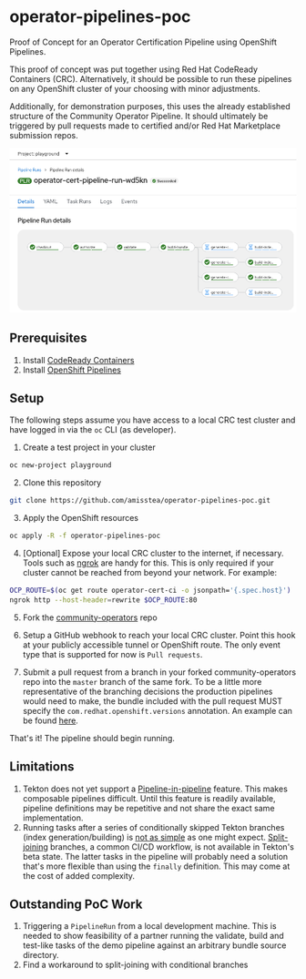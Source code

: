 # operator-pipelines-poc
Proof of Concept for an Operator Certification Pipeline using OpenShift Pipelines.

This proof of concept was put together using Red Hat CodeReady Containers (CRC).
Alternatively, it should be possible to run these pipelines on any OpenShift
cluster of your choosing with minor adjustments.

Additionally, for demonstration purposes, this uses the already established
structure of the Community Operator Pipeline. It should ultimately be triggered
by pull requests made to certified and/or Red Hat Marketplace submission repos.

![Successful pipeline run](img/pipeline-details.png)

## Prerequisites

1. Install [CodeReady Containers](https://code-ready.github.io/crc/#installation_gsg)
2. Install [OpenShift Pipelines](https://docs.openshift.com/container-platform/4.7/cicd/pipelines/installing-pipelines.html)

## Setup
The following steps assume you have access to a local CRC test cluster and have
logged in via the `oc` CLI (as developer).

1. Create a test project in your cluster

```bash
oc new-project playground
```

2. Clone this repository

```bash
git clone https://github.com/amisstea/operator-pipelines-poc.git
```

3. Apply the OpenShift resources

```bash
oc apply -R -f operator-pipelines-poc
```

4. [Optional] Expose your local CRC cluster to the internet, if necessary.
   Tools such as [ngrok](https://dashboard.ngrok.com/get-started/setup) are
   handy for this. This is only required if your cluster cannot be reached
   from beyond your network. For example:

```bash
OCP_ROUTE=$(oc get route operator-cert-ci -o jsonpath='{.spec.host}')
ngrok http --host-header=rewrite $OCP_ROUTE:80
```

5. Fork the [community-operators](https://github.com/operator-framework/community-operators) repo

6. Setup a GitHub webhook to reach your local CRC cluster. Point
   this hook at your publicly accessible tunnel or OpenShift route. The only
   event type that is supported for now is `Pull requests`.

7. Submit a pull request from a branch in your forked community-operators repo
   into the `master` branch of the same fork. To be a little more
   representative of the branching decisions the production pipelines would
   need to make, the bundle included with the pull request MUST specify the
   `com.redhat.openshift.versions` annotation. An example can be found
   [here](https://github.com/amisstea/community-operators/pull/1).

That's it! The pipeline should begin running.

## Limitations
1. Tekton does not yet support a
   [Pipeline-in-pipeline](https://github.com/tektoncd/community/blob/main/teps/0056-pipelines-in-pipelines.md)
   feature. This makes composable pipelines difficult. Until this feature is
   readily available, pipeline definitions may be repetitive and not share the
   exact same implementation.
2. Running tasks after a series of conditionally skipped Tekton branches
   (index generation/building) is [not as simple](https://github.com/tektoncd/community/blob/main/teps/0059-skipping-strategies.md)
   as one might expect. [Split-joining](https://github.com/tektoncd/pipeline/issues/3929)
   branches, a common CI/CD workflow, is not available in Tekton's beta state.
   The latter tasks in the pipeline will probably need a solution that's more
   flexible than using the `finally` definition. This may come at the cost of
   added complexity.

## Outstanding PoC Work
1. Triggering a `PipelineRun` from a local development machine. This is needed to
   show feasibility of a partner running the validate, build and test-like tasks
   of the demo pipeline against an arbitrary bundle source directory.
2. Find a workaround to split-joining with conditional branches
